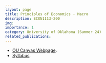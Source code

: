 ```yaml
---
layout: page
title: Principles of Economics - Macro 
description: ECON1113-200
img:
importance: 1
category: University of Oklahoma (Summer 24)
related_publications:
---
```


+ [OU Canvas Webpage](https://canvas.ou.edu/courses/340992).
+ [Syllabus](https://github.com/sushantsinghss/sushantsinghss.github.io/raw/main/assets/pdf/Syllabus_ECON1113-200.pdf).
